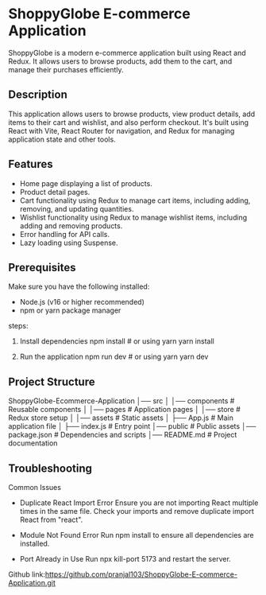 # ShoppyGlobe E-commerce Application
ShoppyGlobe is a modern e-commerce application built using React and Redux. It allows users to browse products, add them to the cart, and manage their purchases efficiently.

## Description
This application allows users to browse products, view product details, add items to their cart and wishlist, and also perform checkout. It's built using React with Vite, React Router for navigation, and Redux for managing application state and other tools.

## Features
-   Home page displaying a list of products.
-   Product detail pages.
-   Cart functionality using Redux to manage cart items, including adding, 
    removing, and updating quantities.
-   Wishlist functionality using Redux to manage wishlist items, including 
    adding and removing products.
-   Error handling for API calls.
-   Lazy loading using Suspense.

## Prerequisites
Make sure you have the following installed:

- Node.js (v16 or higher recommended)
- npm or yarn package manager

steps:
1) Install dependencies
         npm install
        # or using yarn
          yarn install

2) Run the application
          npm run dev
        # or using yarn
         yarn dev


## Project Structure

ShoppyGlobe-Ecommerce-Application
│── src
│   │── components  # Reusable components
│   │── pages       # Application pages
│   │── store       # Redux store setup
│   │── assets      # Static assets
│   ├── App.js      # Main application file
│   ├── index.js    # Entry point
│── public         # Public assets
│── package.json   # Dependencies and scripts
│── README.md      # Project documentation

## Troubleshooting

Common Issues

- Duplicate React Import Error
 Ensure you are not importing React multiple times in the same file.
 Check your imports and remove duplicate import React from "react".

- Module Not Found Error
 Run npm install to ensure all dependencies are installed.

- Port Already in Use
 Run npx kill-port 5173 and restart the server.

Github link:https://github.com/pranjal103/ShoppyGlobe-E-commerce-Application.git
